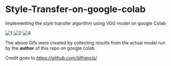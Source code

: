 # Style-Transfer-on-google-colab
Implementing the style transfer algorithm using VGG model on google Colab 

![1](https://user-images.githubusercontent.com/41579863/46611256-ee302e00-cb2a-11e8-8d06-8e4af22d4df8.gif)
![2](https://user-images.githubusercontent.com/41579863/46611258-ee302e00-cb2a-11e8-946f-78ea0ae01b18.gif)
![4](https://user-images.githubusercontent.com/41579863/46611437-71ea1a80-cb2b-11e8-8bf8-8eb8aa0b107d.gif)

The above Gifs were created by collecting results from the actual model run by the **author** of this repo on google colab

Credit goes to *https://github.com/ldfrancis/*
